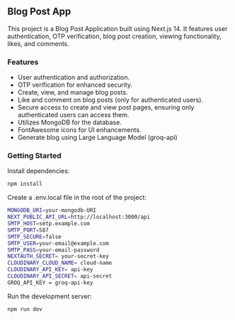 ## Blog Post App
This project is a Blog Post Application built using Next.js 14. It features user authentication, OTP verification, blog post creation, viewing functionality, likes, and comments.

### Features
- User authentication and authorization.
- OTP verification for enhanced security.
- Create, view, and manage blog posts.
- Like and comment on blog posts (only for authenticated users).
- Secure access to create and view post pages, ensuring only authenticated users can access them.
- Utilizes MongoDB for the database.
- FontAwesome icons for UI enhancements.
- Generate blog using Large Language Model (groq-api)



### Getting Started

Install dependencies:
```bash
npm install
```

Create a .env.local file in the root of the project:
```bash
MONGODB_URI=your-mongodb-URI
NEXT_PUBLIC_API_URL=http://localhost:3000/api
SMTP_HOST=smtp.example.com
SMTP_PORT=587
SMTP_SECURE=false
SMTP_USER=your-email@example.com
SMTP_PASS=your-email-password
NEXTAUTH_SECRET= your-secret-key
CLOUDINARY_CLOUD_NAME= cloud-name
CLOUDINARY_API_KEY= api-key
CLOUDINARY_API_SECRET= api-secret
GROQ_API_KEY = groq-api-key
```

Run the development server:
```bash
npm run dev
```


